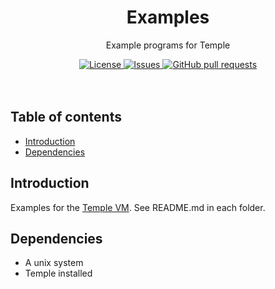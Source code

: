 <p align="center">
	<h1 align="center">Examples</h2>
	<p align="center">Example programs for Temple</p>
</p>
<p align="center">
	<a href="./LICENSE">
		<img alt="License" src="https://img.shields.io/badge/license-GPL-blue?color=7aca00"/>
	</a>
	<a href="https://github.com/Temple-VM/examples/issues">
		<img alt="Issues" src="https://img.shields.io/github/issues/Temple-VM/examples?color=0088ff"/>
	</a>
	<a href="https://github.com/Temple-VM/examples/pulls">
		<img alt="GitHub pull requests" src="https://img.shields.io/github/issues-pr/Temple-VM/examples?color=0088ff"/>
	</a>
	<br><br><br>
</p>

## Table of contents
* [Introduction](#introduction)
* [Dependencies](#dependencies)

## Introduction
Examples for the [Temple VM](https://github.com/Temple-VM/temple). See README.md in each folder.

## Dependencies
- A unix system
- Temple installed
